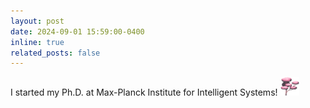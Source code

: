 ```yaml
---
layout: post
date: 2024-09-01 15:59:00-0400
inline: true
related_posts: false
---
```


I started my Ph.D. at Max-Planck Institute for Intelligent Systems! <img src="assets/img/sakura-tree.png" width="30" height="30">
